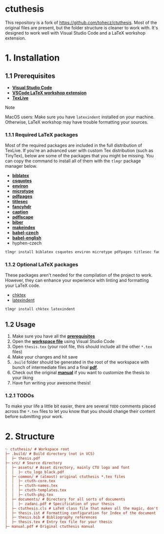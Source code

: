 # ctuthesis

This repository is a fork of https://github.com/tohecz/ctuthesis. Most of the original files are present, but the folder structure is cleaner to work with. It's designed to work well with Visual Studio Code and a LaTeX workshop extension.

# 1. Installation

## 1.1 Prerequisites

- [**Visual Studio Code**](https://code.visualstudio.com)
- [**VSCode LaTeX workshop extension**](https://marketplace.visualstudio.com/items?itemName=James-Yu.latex-workshop)
- [**TexLive**](https://tug.org/texlive)

> [!NOTE]
> MacOS users: Make sure you have `latexindent` installed on your machine. Otherwise, LaTeX workshop may have trouble formatting your sources.

### 1.1.1 Required LaTeX packages

Most of the required packages are included in the full distribution of TexLive. If you're an advanced user with custom Tex distribution (such as TinyTex), below are some of the packages that you might be missing. You can copy the command to install all of them with the `tlmgr` package manager below.

- [**biblatex**](https://bibtex.eu/cs/biblatex/)
- [**csquotes**](https://ctan.org/pkg/csquotes)
- [**environ**](https://www.ctan.org/pkg/environ)
- [**microtype**](https://www.ctan.org/pkg/microtype)
- [**pdfpages**](https://www.ctan.org/pkg/pdfpages)
- [**titlesec**](https://www.ctan.org/pkg/titlesec)
- [**fancyhdr**](https://www.ctan.org/pkg/fancyhdr)
- [**caption**](https://www.ctan.org/pkg/caption)
- [**pdflscape**](https://www.ctan.org/pkg/pdfscape)
- [**biber**](https://www.ctan.org/pkg/biber)
- [**makeindex**](https://www.ctan.org/pkg/makeindex)
- [**babel-czech**](https://www.ctan.org/pkg/babel-czech)
- [**babel-english**](https://www.ctan.org/pkg/babel-english)
- hyphen-czech

```sh
tlmgr install biblatex csquotes environ microtype pdfpages titlesec fancyhdr caption pdflscape biber makeindex babel-czech babel-english hyphen-czech
```

### 1.1.2 Optional LaTeX packages

These packages aren't needed for the compilation of the project to work. However, they can enhance your experience with linting and formatting your LaTeX code.

- [chktex](https://www.ctan.org/pkg/chktex)
- [latexindent](https://www.ctan.org/pkg/latexindent)

```sh
tlmgr install chktex latexindent
```

## 1.2 Usage

1. Make sure you have all the [**prerequisites**](#11-prerequisites)
2. Open the [**workspace file**](./.vscode/thesis.code-workspace) using Visual Studio Code
3. Open `thesis.tex` (your root file, this should include all the other `*.tex` files)
4. Make your changes and hit save
5. `.build` folder should be generated in the root of the workspace with bunch of intermediate files and a final [**pdf**](./.build/thesis.pdf).
6. Check out the original [**manual**](./manual.pdf) if you want to customize the thesis to your liking
7. Have fun writing your awesome thesis!

### 1.2.1 TODOs

To make your life a little bit easier, there are several `TODO` comments placed across the `*.tex` files to let you know that you should change their content before submitting your work.

# 2. Structure

```ini
✨ ctuthesis/ # Workspace root
├─ .build/ # Build directory (not in VCS)
│  ├─ thesis.pdf
├─ src/ # Source directory
│  ├─ assets/ # Asset directory, mainly CTU logo and font
│  │  ├─ ctu_logo_black.pdf
│  ├─ common/ # (almost) original ctuthesis *.tex files
│  │  ├─ ctuth-core.tex
│  │  ├─ ctuth-names.tex
│  │  ├─ ctuth-templates.tex
│  │  ├─ ctuth-pkg.tex
│  ├─ documents/ # Directory for all sorts of documents
│  │  ├─ zadani.pdf # Specification of your thesis
│  ├─ ctuthesis.cls # LaTeX class file that makes all the magic, don't worry about it too much.
│  ├─ thesis.ist # Formatting configuration for Index of the document
│  ├─ thesis.bib # Bibliography references
│  ├─ thesis.tex # Entry tex file for your thesis
├─ manual.pdf # Original ctuthesis manual
```
